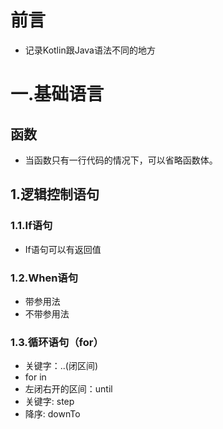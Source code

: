 # 前言
+ 记录Kotlin跟Java语法不同的地方

# 一.基础语言

## 函数
+ 当函数只有一行代码的情况下，可以省略函数体。

## 1.逻辑控制语句

### 1.1.If语句
+ If语句可以有返回值

### 1.2.When语句
+ 带参用法
+ 不带参用法

### 1.3.循环语句（for）
+ 关键字：..(闭区间)
+ for in
+ 左闭右开的区间：until
+ 关键字: step
+ 降序: downTo